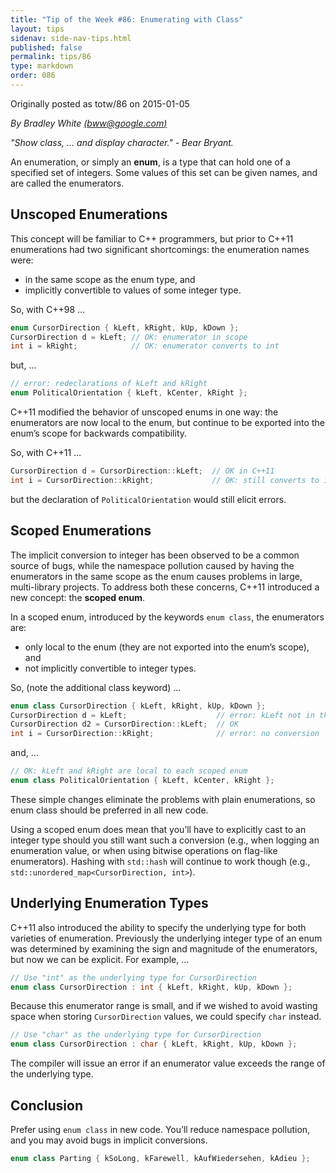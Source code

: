 ```yaml
---
title: "Tip of the Week #86: Enumerating with Class"
layout: tips
sidenav: side-nav-tips.html
published: false
permalink: tips/86
type: markdown
order: 086
---
```


Originally posted as totw/86 on 2015-01-05

*By Bradley White [(bww@google.com)](mailto:bww@google.com)*

*"Show class, … and display character." - Bear Bryant.*

An enumeration, or simply an **enum**, is a type that can hold one of a
specified set of integers. Some values of this set can be given names, and are
called the enumerators.

## Unscoped Enumerations

This concept will be familiar to C++ programmers, but prior to C++11
enumerations had two significant shortcomings: the enumeration names were:

*   in the same scope as the enum type, and
*   implicitly convertible to values of some integer type.

So, with C++98 ...

```c++
enum CursorDirection { kLeft, kRight, kUp, kDown };
CursorDirection d = kLeft; // OK: enumerator in scope
int i = kRight;            // OK: enumerator converts to int
```

but, ...

```c++
// error: redeclarations of kLeft and kRight
enum PoliticalOrientation { kLeft, kCenter, kRight };
```

C++11 modified the behavior of unscoped enums in one way: the enumerators are
now local to the enum, but continue to be exported into the enum’s scope for
backwards compatibility.

So, with C++11 …

```c++
CursorDirection d = CursorDirection::kLeft;  // OK in C++11
int i = CursorDirection::kRight;             // OK: still converts to int
```

but the declaration of `PoliticalOrientation` would still elicit errors.

## Scoped Enumerations

The implicit conversion to integer has been observed to be a common source of
bugs, while the namespace pollution caused by having the enumerators in the same
scope as the enum causes problems in large, multi-library projects. To address
both these concerns, C++11 introduced a new concept: the **scoped enum**.

In a scoped enum, introduced by the keywords `enum class`, the enumerators are:

*   only local to the enum (they are not exported into the enum’s scope), and
*   not implicitly convertible to integer types.

So, (note the additional class keyword) ...

```c++
enum class CursorDirection { kLeft, kRight, kUp, kDown };
CursorDirection d = kLeft;                    // error: kLeft not in this scope
CursorDirection d2 = CursorDirection::kLeft;  // OK
int i = CursorDirection::kRight;              // error: no conversion
```

and, …

```c++
// OK: kLeft and kRight are local to each scoped enum
enum class PoliticalOrientation { kLeft, kCenter, kRight };
```

These simple changes eliminate the problems with plain enumerations, so enum
class should be preferred in all new code.

Using a scoped enum does mean that you’ll have to explicitly cast to an integer
type should you still want such a conversion (e.g., when logging an enumeration
value, or when using bitwise operations on flag-like enumerators). Hashing with
`std::hash` will continue to work though (e.g.,
`std::unordered_map<CursorDirection, int>`).

## Underlying Enumeration Types

C++11 also introduced the ability to specify the underlying type for both
varieties of enumeration. Previously the underlying integer type of an enum was
determined by examining the sign and magnitude of the enumerators, but now we
can be explicit. For example, ...

```c++
// Use "int" as the underlying type for CursorDirection
enum class CursorDirection : int { kLeft, kRight, kUp, kDown };
```

Because this enumerator range is small, and if we wished to avoid wasting space
when storing `CursorDirection` values, we could specify `char` instead.

```c++
// Use "char" as the underlying type for CursorDirection
enum class CursorDirection : char { kLeft, kRight, kUp, kDown };
```

The compiler will issue an error if an enumerator value exceeds the range of the
underlying type.

## Conclusion

Prefer using `enum class` in new code. You’ll reduce namespace pollution, and
you may avoid bugs in implicit conversions.

```c++
enum class Parting { kSoLong, kFarewell, kAufWiedersehen, kAdieu };
```
